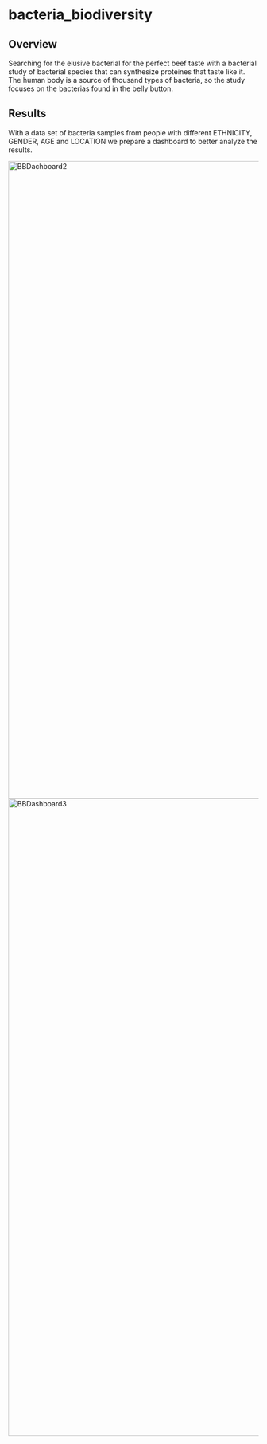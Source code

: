 # bacteria_biodiversity

## Overview
Searching for the elusive bacterial for the perfect beef taste with a bacterial study of bacterial species that can synthesize proteines that taste like it.  The human body is a source of thousand types of bacteria, so the study focuses on the bacterias found in the belly button.

## Results
With a data set of bacteria samples from people with different ETHNICITY, GENDER, AGE and LOCATION we prepare a dashboard to better analyze the results.

<img width="1280" alt="BBDachboard2" src="https://user-images.githubusercontent.com/90527212/145784060-10c83945-b28d-4ba9-a865-7663845cde6d.png">
<img width="1280" alt="BBDashboard3" src="https://user-images.githubusercontent.com/90527212/145784075-617d1100-7895-48a6-8539-5ae0c33a25d5.png">
